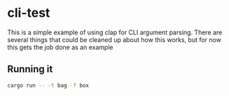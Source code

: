 # cli-test

This is a simple example of using clap for CLI argument parsing.  There are several things that could be cleaned up about how this works, but for now this gets the job done as an example

## Running it

```bash
cargo run -- -t bag -f box
```
